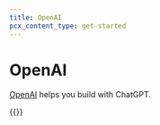 ```yaml
---
title: OpenAI
pcx_content_type: get-started
---
```


# OpenAI
[OpenAI](https://openai.com/about/) helps you build with ChatGPT.

{{<render file="_openai.md">}}